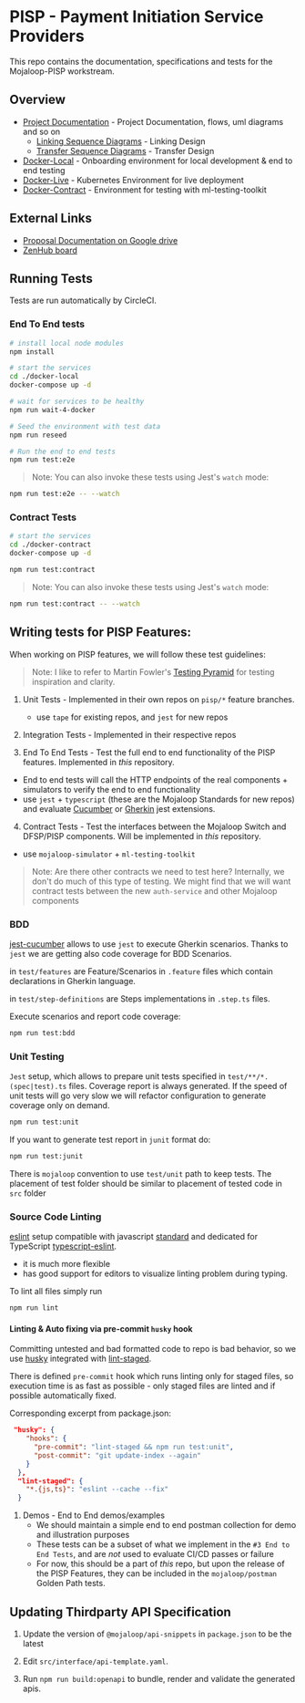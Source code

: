 # PISP - Payment Initiation Service Providers

This repo contains the documentation, specifications and tests for the Mojaloop-PISP workstream.

## Overview
- [Project Documentation](./docs/README.md) - Project Documentation, flows, uml diagrams and so on
    - [Linking Sequence Diagrams](./docs/linking/README.md) - Linking Design
    - [Transfer Sequence Diagrams](./docs/transfer/README.md) - Transfer Design
- [Docker-Local](./docker-local/README.md) - Onboarding environment for local development & end to end testing
- [Docker-Live](./docker-live/README.md) - Kubernetes Environment for live deployment
- [Docker-Contract](./docker-contract/README.md) - Environment for testing with ml-testing-toolkit


## External Links
 - [Proposal Documentation on Google drive](https://docs.google.com/document/d/17rLpCPM2NY-i4oKGxhlBMbQahGY0k83rij2EOiU_OR4/edit)
 - [ZenHub board](https://app.zenhub.com/workspaces/mojaloop-project-59edee71d1407922110cf083/board?labels=oss-pisp,oss-pisp-ref&filterLogic=any&useDefaultFilterLogic=false&repos=116650553,106737677)


## Running Tests

Tests are run automatically by CircleCI.

### End To End tests

```bash
# install local node modules
npm install

# start the services
cd ./docker-local
docker-compose up -d

# wait for services to be healthy
npm run wait-4-docker

# Seed the environment with test data
npm run reseed

# Run the end to end tests
npm run test:e2e
```


> Note: You can also invoke these tests using Jest's `watch` mode:
```bash
npm run test:e2e -- --watch
```

### Contract Tests

```bash
# start the services
cd ./docker-contract
docker-compose up -d

npm run test:contract
```
> Note: You can also invoke these tests using Jest's `watch` mode:
```bash
npm run test:contract -- --watch
```

## Writing tests for PISP Features:

When working on PISP features, we will follow these test guidelines:

> Note: I like to refer to Martin Fowler's [Testing Pyramid](https://martinfowler.com/articles/practical-test-pyramid.html#TheTestPyramid) for testing inspiration and clarity.

1. Unit Tests - Implemented in their own repos on `pisp/*` feature branches.
    - use `tape` for existing repos, and `jest` for new repos

2. Integration Tests - Implemented in their respective repos

3. End To End Tests - Test the full end to end functionality of the PISP features. Implemented in _this_ repository.
  - End to end tests will call the HTTP endpoints of the real components + simulators to verify the end to end functionality
  - use `jest` + `typescript` (these are the Mojaloop Standards for new repos) and evaluate [Cucumber](https://www.npmjs.com/package/jest-cucumber) or [Gherkin](https://github.com/sjmeverett/gherkin-jest#readme) jest extensions.

4. Contract Tests - Test the interfaces between the Mojaloop Switch and DFSP/PISP components. Will be implemented in _this_ repository.
  - use `mojaloop-simulator` + `ml-testing-toolkit`

> Note: Are there other contracts we need to test here? Internally, we don't do much of this type of testing. We might find that we will want contract tests between the new `auth-service` and other Mojaloop components

### BDD

[jest-cucumber](https://github.com/bencompton/jest-cucumber) allows to use `jest` to execute Gherkin scenarios. Thanks to `jest` we are getting also code coverage for BDD Scenarios.

in `test/features` are Feature/Scenarios in `.feature` files which contain declarations in Gherkin language.

in `test/step-definitions` are Steps implementations in `.step.ts` files.

Execute scenarios and report code coverage:
```bash
npm run test:bdd
```

### Unit Testing

`Jest` setup, which allows to prepare unit tests specified in `test/**/*.(spec|test).ts` files. Coverage report is always generated. If the speed of unit tests will go very slow we will refactor configuration to generate coverage only on demand.

```bash
npm run test:unit
```

If you want to generate test report in `junit` format do:
```bash
npm run test:junit
```

There is `mojaloop` convention to use `test/unit` path to keep tests. The placement of test folder should be similar to placement of tested code in `src` folder

### Source Code Linting

[eslint]() setup compatible with javascript [standard](https://standardjs.com/) and dedicated for TypeScript [typescript-eslint](https://github.com/typescript-eslint/typescript-eslint).
  - it is much more flexible
  - has good support for editors to visualize linting problem during typing.

To lint all files simply run
```bash
npm run lint
```

#### Linting & Auto fixing via pre-commit `husky` hook
Committing untested and bad formatted code to repo is bad behavior, so we use [husky](https://www.npmjs.com/package/husky) integrated with [lint-staged](https://www.npmjs.com/package/lint-staged).

There is defined `pre-commit` hook which runs linting only for staged files, so execution time is as fast as possible - only staged files are linted and if possible automatically fixed.

Corresponding excerpt from package.json:

```json
 "husky": {
    "hooks": {
      "pre-commit": "lint-staged && npm run test:unit",
      "post-commit": "git update-index --again"
    }
  },
  "lint-staged": {
    "*.{js,ts}": "eslint --cache --fix"
  }
```

1. Demos - End to End demos/examples
   - We should maintain a simple end to end postman collection for demo and illustration purposes
   - These tests can be a subset of what we implement in the `#3 End to End Tests`, and are _not_ used to evaluate CI/CD passes or failure
   - For now, this should be a part of _this_ repo, but upon the release of the PISP Features, they can be included in the `mojaloop/postman` Golden Path tests.

## Updating Thirdparty API Specification

1. Update the version of `@mojaloop/api-snippets` in `package.json` to be the latest

2. Edit `src/interface/api-template.yaml`.

3. Run `npm run build:openapi` to bundle, render and validate the generated apis.
